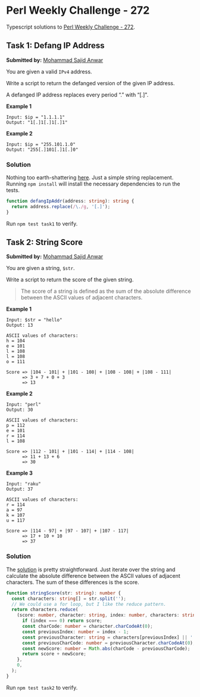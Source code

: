 # Perl Weekly Challenge - 272

Typescript solutions to [Perl Weekly Challenge - 272][1].

## Task 1: Defang IP Address

**Submitted by:** [Mohammad Sajid Anwar][2]

You are given a valid `IPv4` address.

Write a script to return the defanged version of the given IP address.

A defanged IP address replaces every period “.” with “[.]".

**Example 1**

```
Input: $ip = "1.1.1.1"
Output: "1[.]1[.]1[.]1"
```

**Example 2**

```
Input: $ip = "255.101.1.0"
Output: "255[.]101[.]1[.]0"
```

### Solution

Nothing too earth-shattering [here][3]. Just a simple string replacement.
Running `npm install` will install the necessary dependencies to run the tests.

```typescript
function defangIpAddr(address: string): string {
  return address.replace(/\./g, '[.]');
}
```

Run `npm test task1` to verify.

## Task 2: String Score

**Submitted by:** [Mohammad Sajid Anwar][2]

You are given a string, `$str`.

Write a script to return the score of the given string.

> The score of a string is defined as the sum of the absolute difference between
> the ASCII values of adjacent characters.

**Example 1**

```
Input: $str = "hello"
Output: 13

ASCII values of characters:
h = 104
e = 101
l = 108
l = 108
o = 111

Score => |104 - 101| + |101 - 108| + |108 - 108| + |108 - 111|
      => 3 + 7 + 0 + 3
      => 13
```

**Example 2**

```
Input: "perl"
Output: 30

ASCII values of characters:
p = 112
e = 101
r = 114
l = 108

Score => |112 - 101| + |101 - 114| + |114 - 108|
      => 11 + 13 + 6
      => 30
```

**Example 3**

```
Input: "raku"
Output: 37

ASCII values of characters:
r = 114
a = 97
k = 107
u = 117

Score => |114 - 97| + |97 - 107| + |107 - 117|
      => 17 + 10 + 10
      => 37
```

### Solution

The [solution][4] is pretty straightforward. Just iterate over the string and
calculate the absolute difference between the ASCII values of adjacent
characters. The sum of these differences is the score.

```typescript
function stringScore(str: string): number {
  const characters: string[] = str.split('');
  // We could use a for loop, but I like the reduce pattern.
  return characters.reduce(
    (score: number, character: string, index: number, characters: string[]) => {
      if (index === 0) return score;
      const charCode: number = character.charCodeAt(0);
      const previousIndex: number = index - 1;
      const previousCharacter: string = characters[previousIndex] || '';
      const previousCharCode: number = previousCharacter.charCodeAt(0);
      const newScore: number = Math.abs(charCode - previousCharCode);
      return score + newScore;
    },
    0,
  );
}
```

Run `npm test task2` to verify.

[1]: https://perlweeklychallenge.org/blog/perl-weekly-challenge-272/
[2]: https://manwar.org/
[3]: ./task1.ts
[4]: ./task2.ts
